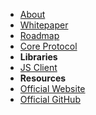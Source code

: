 - [About](/ "About Indie Protocol")
- [Whitepaper](whitepaper "Indie Protocol Whitepaper")
- [Roadmap](roadmap "Indie Protocol Roadmap")
- [Core Protocol](indie-core "Indie Protocol Core")
- **Libraries**
- [JS Client](indiejs "Indie JavaScript Client")
- **Resources**
- [Official Website](https://indieprotocol.github.io)
- [Official GitHub](https://github.com/indieprotocol)
